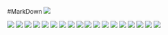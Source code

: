 #MarkDown
<img src="./percobaan1.png" />

<img src="./Percobaan1main.png" />

<img src="./outputpercobaan1.png" />

<img src="./coba2.png" />

<img src="./coba2main.png" />

<img src="./outputcoba2.png" />

<img src="./coba3.png" />

<img src="./coba3main.png" />

<img src="./outputcoba3.png" />

<img src="./coba4.png" />

<img src="./coba4main.png" />

<img src="./outputcoba4.png" />

<img src="./tugas1.png" />

<img src="./tugas1main.png" />

<img src="./outputtugas1.png" />

<img src="./3tugas.png" />

<img src="./output4.png" />

<img src="./output5.png" />

<img src="./output6.png" />
